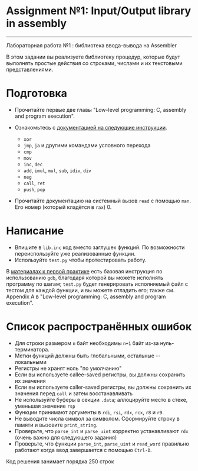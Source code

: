 # Assignment №1: Input/Output library in assembly
---
Лабораторная работа №1 : библиотека ввода-вывода на Assembler


В этом задании вы реализуете библиотеку процедур, которые будут выполнять простые действия со строками, числами и их текстовыми представлениями.

# Подготовка

* Прочитайте первые две главы "Low-level programming: C, assembly and program execution".

* Ознакомьтесь с [документацией на следующие инструкции](https://gitlab.se.ifmo.ru/low-level-programming/classes/-/blob/master/docs/intel-manual.pdf).

  - `xor`
  - `jmp`, `ja` и другими командами условного перехода
  - `cmp`
  - `mov`
  - `inc`, `dec`
  - `add`, `imul`, `mul`, `sub`, `idiv`, `div`
  - `neg`
  - `call`, `ret`
  - `push`, `pop`


* Прочитайте документацию на системный вызов `read` с помощью `man`. Его номер (который кладётся в `rax`) 0.

# Написание

- Впишите в `lib.inc` код вместо заглушек функций. По возможности переиспользуйте уже реализованные функции.
- Используйте `test.py` чтобы протестировать работу. 


В [материалах к первой практике](https://gitlab.se.ifmo.ru/low-level-programming/classes/-/tree/master/practice-1) есть базовая инструкция по использованию `gdb`, благодаря которой вы можете исполнять программу по шагам; `test.py` будет генерировать исполняемый файл с тестом для каждой функции, и вы можете отладить его; также см. Appendix A в "Low-level programming: C, assembly and program execution".
 
# Список распространённых ошибок

- Для строки размером `n` байт необходимы `n+1` байт из-за нуль-терминатора.
- Метки функций должны быть глобальными, остальные -- локальными
- Регистры не хранят ноль "по умолчанию"
- Если вы используете callee-saved регистры, вы должны сохранить их значения
- Если вы используете caller-saved регистры, вы должны сохранить их значения перед `call` и затем восстанавливать
- Не используйте буферы в секции `.data`; аллоцируйте место в стеке, уменьшая значение `rsp`
- Функции принимают аргументы в `rdi`, `rsi`, `rdx`, `rcx`, `r8` и `r9`.
- Не выводите числа символ за символом. Сформируйте строку в памяти и вызовите `print_string`.
- Проверьте, что `parse_int` и `parse_uint` корректно устанавливают `rdx` (очень важно для следующего задания)
- Проверьте, что функции `parse_int`, `parse_uint` и `read_word` правильно работают когда ввод завершается с помощью `Ctrl-D`.

Код решения занимает порядка 250 строк


